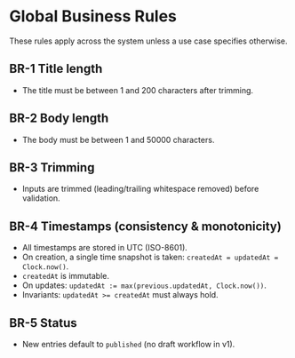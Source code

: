 # Global Business Rules

These rules apply across the system unless a use case specifies otherwise.

## BR-1 Title length
- The title must be between 1 and 200 characters after trimming.

## BR-2 Body length
- The body must be between 1 and 50000 characters.

## BR-3 Trimming
- Inputs are trimmed (leading/trailing whitespace removed) before validation.

## BR-4 Timestamps (consistency & monotonicity)
- All timestamps are stored in UTC (ISO-8601).
- On creation, a single time snapshot is taken: `createdAt = updatedAt = Clock.now()`.
- `createdAt` is immutable.
- On updates: `updatedAt := max(previous.updatedAt, Clock.now())`.
- Invariants: `updatedAt >= createdAt` must always hold.

## BR-5 Status
- New entries default to `published` (no draft workflow in v1).

